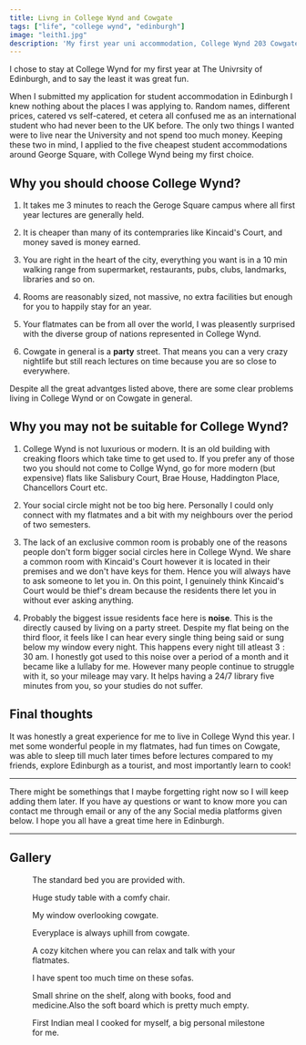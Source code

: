 ```yaml
---
title: Livng in College Wynd and Cowgate
tags: ["life", "college wynd", "edinburgh"]
image: "leith1.jpg"
description: 'My first year uni accommodation, College Wynd 203 Cowgate'
---
```

<p class='lead'> I chose to stay at College Wynd for my first year at The Univrsity of Edinburgh, and to say the least it was great fun.</p>

When I submitted my application for student accommodation in Edinburgh I knew nothing about the places I was applying to. Random names, different prices, catered vs self-catered, et cetera all confused me as an international student who had never been to the UK before. The only two things I wanted were to live near the University and not spend too much money. Keeping these two in mind, I applied to the five cheapest student accommodations around George Square, with College Wynd being my first choice.

## Why you should choose College Wynd?

1. It takes me 3 minutes to reach the Geroge Square campus where all first year lectures are generally held.

2. It is cheaper than many of its contempraries like Kincaid's Court, and money saved is money earned.

3. You are right in the heart of the city, everything you want is in a 10 min walking range from supermarket, restaurants, pubs, clubs, landmarks, libraries and so on.

4. Rooms are reasonably sized, not massive, no extra facilities but enough for you to happily stay for an year.

5. Your flatmates can be from all over the world, I was pleasently surprised with the diverse group of nations represented in College Wynd.

6. Cowgate in general is a **party** street. That means you can a very crazy nightlife but still reach lectures on time because you are so close to everywhere.

Despite all the great advantges listed above, there are some clear problems living in College Wynd or on Cowgate in general.

## Why you may not be suitable for College Wynd?

1. College Wynd is not luxurious or modern. It is an old building with creaking floors which take time to get used to. If you prefer any of those two you should not come to Collge Wynd, go for more modern (but expensive) flats like Salisbury Court, Brae House, Haddington Place, Chancellors Court etc.

2. Your social circle might not be too big here. Personally I could only connect with my flatmates and a bit with my neighbours over the period of two semesters.

3. The lack of an exclusive common room is probably one of the reasons people don't form bigger social circles here in College Wynd. We share a common room with Kincaid's Court however it is located in their premises and we don't have keys for them. Hence you will always have to ask someone to let you in. On this point, I genuinely think Kincaid's Court would be thief's dream because the residents there let you in without ever asking anything.

4. Probably the biggest issue residents face here is **noise**. This is the directly caused by living on a party street. Despite my flat being on the third floor, it feels like I can hear every single thing being said or sung below my window every night. This happens every night till atleast $3:30$ am. I honestly got used to this noise over a period of a month and it became like a lullaby for me. However many people continue to struggle with it, so your mileage may vary. It helps having a $24/7$ library five minutes from you, so your studies do not suffer.

## Final thoughts

It was honestly a great experience for me to live in College Wynd this year. I met some wonderful people in my flatmates, had fun times on Cowgate, was able to sleep till much later times before lectures compared to my friends, explore Edinburgh as a tourist, and most importantly learn to cook!

***
There might be somethings that I maybe forgetting right now so I will keep adding them later. If you have ay questions or want to know more you can contact me through email or any of the any Social media platforms given below. I hope you all have a great time here in Edinburgh.
***

## Gallery

<div class="extend"><figure>
    <img src="{{ 'bed.jpg' | media(page) }" alt="" />
    <figcaption>
        The standard bed you are provided with.
    </figcaption>
</figure></div>

<div class="extend"><figure>
    <img src="{{ 'bed-study-table.jpg' | media(page) }" alt="" />
    <figcaption>
        Huge study table with a comfy chair.
    </figcaption>
</figure></div>

<div class="extend"><figure>
    <img src="{{ 'view-window.jpg' | media(page) }" alt="" />
    <figcaption>
        My window overlooking cowgate.
    </figcaption>
</figure></div>

<div class="extend"><figure>
    <img src="{{ 'view-window-up.jpg' | media(page) }" alt="" />
    <figcaption>
        Everyplace is always uphill from cowgate.
    </figcaption>
</figure></div>

<div class="extend"><figure>
    <img src="{{ 'kitchen.jpg' | media(page) }" alt="" />
    <figcaption>
        A cozy kitchen where you can relax and talk with your flatmates.
    </figcaption>
</figure></div>

<div class="extend"><figure>
    <img src="{{ 'kitchen-sofa.jpg' | media(page) }" alt="" />
    <figcaption>
        I have spent too much time on these sofas.
    </figcaption>
</figure></div>

<div class="extend"><figure>
    <img src="{{ 'shelf-soft-board.jpg' | media(page) }" alt="" />
    <figcaption>
        Small shrine on the shelf, along with books, food and medicine.Also the soft board which is pretty much empty.
    </figcaption>
</figure></div>

<div class="extend"><figure>
    <img src="{{ 'first-meal.jpg' | media(page) }" alt="" />
    <figcaption>
        First Indian meal I cooked for myself, a big personal milestone for me.
    </figcaption>
</figure></div>
